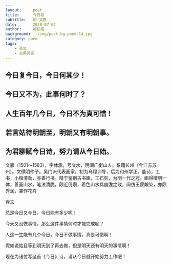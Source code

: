 ```yaml
---
layout:     post
title:      今日歌
subtitle:   明 文嘉
date:       2020-07-02
author:     听松阁
background: ../img/post-bg-poem-14.jpg
category: poem
tags:
    - 美文
    - 古典诗词
---
```


## 今日复今日，今日何其少！

## 今日又不为，此事何时了？

## 人生百年几今日，今日不为真可惜！

## 若言姑待明朝至，明朝又有明朝事。

## 为君聊赋今日诗，努力请从今日始。







文嘉（1501～1583），字休承，号文水，明湖广衡山人，系籍长州（今江苏苏州）。文徵明仲子。吴门派代表画家。初为乌程训导，后为和州学正。能诗，工书，小楷清劲，亦善行书。精于鉴别古书画，工石刻，为明一代之冠。画得徵明一体，善画山水，笔法清脆，颇近倪瓒，着色山水具幽澹之致，间仿王蒙皴染，亦颇秀润，兼作花卉





译文

总是今日又今日，今日能有多少呢！ 

今天又没做事情，那么这件事情何时才能完成呢？

人这一生能有几个今日，今日不做事情，真是可惜啊！

假如说姑且等到明天到了再去做，但是明天还有明天的事情啊！

现在为诸位写这首《今日》诗，请从今日就开始努力工作吧！
